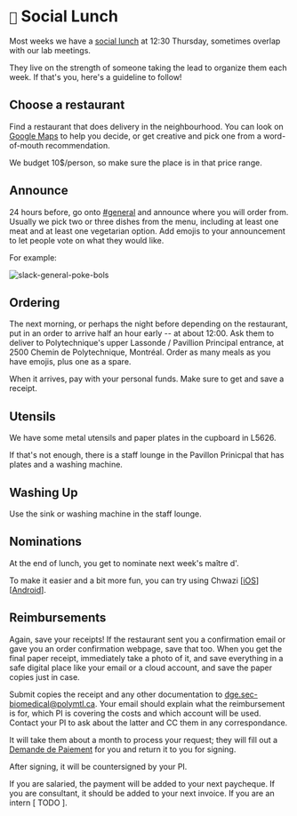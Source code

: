 # `🍱` Social Lunch

Most weeks we have a [social lunch](https://www.google.com/calendar/event?eid=MDkyOWJ0bDRjNmU3ZmdwMWwzc3ZjZTRhdDJfMjAyMjA1MjZUMTYzMDAwWiBoNHRmaXJydHVydHQ4M29hbWhodDM5NnV2OEBn) at 12:30 Thursday,
sometimes overlap with our lab meetings.

They live on the strength of someone taking the lead to organize them each week. If that's you, here's a guideline to follow!


## Choose a restaurant

Find a restaurant that does delivery in the neighbourhood. You can look on [Google Maps](https://www.google.com/maps/search/Restaurants/@45.4933376,-73.6229251,14z/data=!3m1!4b1) to help you decide, or get creative and pick one from a word-of-mouth recommendation.

We budget 10$/person, so make sure the place is in that price range.

## Announce

24 hours before, go onto [#general](https://app.slack.com/client/T034UD4QN/C034UD4QW) and announce where you will order from.
Usually we pick two or three dishes from the menu, including at least one meat and at least one vegetarian option.
Add emojis to your announcement to let people vote on what they would like.

For example:

![slack-general-poke-bols](slack-general-poke-bols.png)

## Ordering

The next morning, or perhaps the night before depending on the restaurant,
put in an order to arrive half an hour early -- at about 12:00.
Ask them to deliver to Polytechnique's upper Lassonde / Pavillion Principal entrance, at 2500 Chemin de Polytechnique, Montréal.
Order as many meals as you have emojis, plus one as a spare.

When it arrives, pay with your personal funds. Make sure to get and save a receipt.

## Utensils

We have some metal utensils and paper plates in the cupboard in L5626.

If that's not enough, there is a staff lounge in the Pavillon Prinicpal that has plates and a washing machine.

## Washing Up

Use the sink or washing machine in the staff lounge.

## Nominations

At the end of lunch, you get to nominate next week's maître d'.

To make it easier and a bit more fun, you can try using Chwazi
[[iOS](https://apps.apple.com/us/app/chwazi-finger-chooser/id689674978)]
[[Android](https://play.google.com/store/apps/details?id=com.tendadigital.chwaziApp&gl=US)].

## Reimbursements

Again, save your receipts! If the restaurant sent you a confirmation email or gave you an order confirmation webpage, save that too.
When you get the final paper receipt, immediately take a photo of it, and save everything in a safe digital place like your email or a cloud account, and save the paper copies just in case.

Submit copies the receipt and any other documentation to dge.sec-biomedical@polymtl.ca. Your email should explain what the reimbursement is for, which PI is covering the costs and which account will be used. Contact your PI to ask about the latter and CC them in any correspondance.

It will take them about a month to process your request; they will fill out a [Demande de Paiement](https://share.polymtl.ca/alfresco/guestDownload/attach?path=/Company%20Home/Sites/si-formulaires/documentLibrary/Finances/Demande%20de%20paiement-Safirh.xlsm) for you and return it to you for signing.

After signing, it will be countersigned by your PI.

If you are salaried, the payment will be added to your next paycheque.
If you are consultant, it should be added to your next invoice.
If you are an intern [ TODO ].
